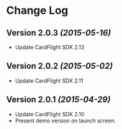 Change Log
==========

Version 2.0.3 *(2015-05-16)*
----------------------------

 * Update CardFlight SDK 2.13
 

Version 2.0.2 *(2015-05-02)*
----------------------------

 * Update CardFlight SDK 2.11

 
Version 2.0.1 *(2015-04-29)*
----------------------------

 * Update CardFlight SDK 2.10
 * Present demo version on launch screen.
